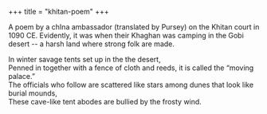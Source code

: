 +++
title = "khitan-poem"
+++

A poem by a chIna ambassador (translated by Pursey) on the Khitan court in 1090 CE. Evidently, it was when their Khaghan was camping in the Gobi desert -- a harsh land where strong folk are made.


In winter savage tents set up in the the desert,  
Penned in together with a fence of cloth and reeds, it is called the “moving palace.”  
The officials who follow are scattered like stars among dunes that look like burial mounds,  
These cave-like tent abodes are bullied by the frosty wind.